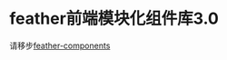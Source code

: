 feather前端模块化组件库3.0 
=====================     
      
请移步[feather-components](http://github.com/feather-components)